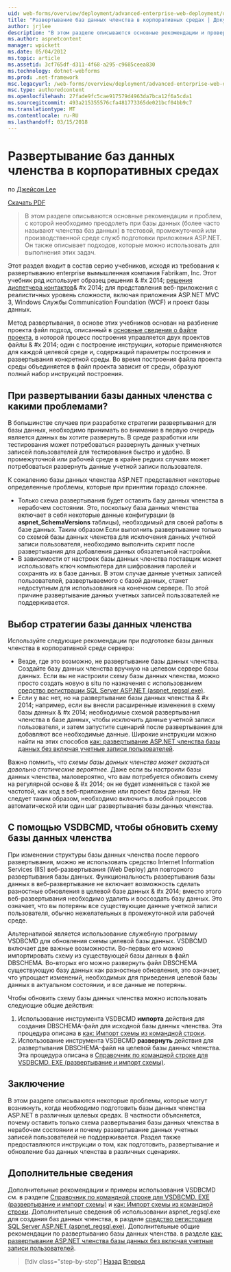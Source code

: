 ```yaml
---
uid: web-forms/overview/deployment/advanced-enterprise-web-deployment/deploying-membership-databases-to-enterprise-environments
title: "Развертывание баз данных членства в корпоративных средах | Документы Microsoft"
author: jrjlee
description: "В этом разделе описываются основные рекомендации и проверок, которые необходимо преодолеть при подготовке базы данных служб приложения ASP.NET (чаще..."
ms.author: aspnetcontent
manager: wpickett
ms.date: 05/04/2012
ms.topic: article
ms.assetid: 3cf765df-d311-4f68-a295-c9685ceea830
ms.technology: dotnet-webforms
ms.prod: .net-framework
msc.legacyurl: /web-forms/overview/deployment/advanced-enterprise-web-deployment/deploying-membership-databases-to-enterprise-environments
msc.type: authoredcontent
ms.openlocfilehash: 27fade9fc5cae917579d4963da7bca12f6a5cda1
ms.sourcegitcommit: 493a215355576cfa481773365de021bcf04bb9c7
ms.translationtype: MT
ms.contentlocale: ru-RU
ms.lasthandoff: 03/15/2018
---
```

<a name="deploying-membership-databases-to-enterprise-environments"></a>Развертывание баз данных членства в корпоративных средах
====================
по [Джейсон Lee](https://github.com/jrjlee)

[Скачать PDF](https://msdnshared.blob.core.windows.net/media/MSDNBlogsFS/prod.evol.blogs.msdn.com/CommunityServer.Blogs.Components.WeblogFiles/00/00/00/63/56/8130.DeployingWebAppsInEnterpriseScenarios.pdf)

> В этом разделе описываются основные рекомендации и проблем, с которой необходимо преодолеть при базы данных (более часто называют членства баз данных) в тестовой, промежуточной или производственной среде служб подготовки приложения ASP.NET. Он также описывает подходов, которые можно использовать для выполнения этих задач.


Этот раздел входит в состав серию учебников, исходя из требования к развертыванию enterprise вымышленная компания Fabrikam, Inc. Этот учебник ряд использует образец решения & #x 2014; [решения диспетчера контактов](../web-deployment-in-the-enterprise/the-contact-manager-solution.md)& #x 2014; для представления веб-приложения с реалистичных уровень сложности, включая приложения ASP.NET MVC 3, Windows Службы Communication Foundation (WCF) и проект базы данных.

Метод развертывания, в основе этих учебников основан на разбиение проекта файл подход, описанный в [основные сведения о файле проекта](../web-deployment-in-the-enterprise/understanding-the-project-file.md), в которой процесс построения управляется двух проектов файлы & #x 2014; один с построение инструкции, которые применяются для каждой целевой среде и, содержащий параметры построения и развертывания конкретной среды. Во время построения файла проекта среды объединяется в файл проекта зависит от среды, образуют полный набор инструкций построения.

## <a name="what-are-the-issues-when-you-deploy-a-membership-database"></a>При развертывании базы данных членства с какими проблемами?

В большинстве случаев при разработке стратегии развертывания для базы данных, необходимо принимать во внимание в первую очередь является данных вы хотите развернуть. В среде разработки или тестирования может потребоваться развернуть данных учетных записей пользователей для тестирования быстро и удобно. В промежуточной или рабочей среде в крайне редких случаях может потребоваться развернуть данные учетной записи пользователя.

К сожалению базы данных членства ASP.NET представляют некоторые определенные проблемы, которые при принятии гораздо сложнее.

- Только схема развертывания будет оставить базу данных членства в нерабочем состоянии. Это, поскольку база данных членства включает в себя некоторые данные конфигурации (в **aspnet\_SchemaVersions** таблицы), необходимый для своей работы в базе данных. Таким образом Если выполнить развертывание только со схемой базы данных членства для исключения данных учетной записи пользователя, необходимо выполнить скрипт после развертывания для добавления данных обязательной настройки.
- В зависимости от настроек базы данных членства поставщик может использовать ключ компьютера для шифрования паролей и сохранять их в базе данных. В этом случае данные учетных записей пользователей, развертываемого с базой данных, станет недоступным для использования на конечном сервере. По этой причине развертывание данных учетных записей пользователей не поддерживается.

## <a name="choosing-a-membership-database-strategy"></a>Выбор стратегии базы данных членства

Используйте следующие рекомендации при подготовке базы данных членства в корпоративной среде сервера:

- Везде, где это возможно, не развертывание базы данных членства. Создайте базу данных членства вручную на целевом сервере базы данных. Если вы не настроили схему базы данных членства, можно просто создать новую в situ по назначения с использованием [средство регистрации SQL Server ASP.NET (aspnet\_regsql.exe)](https://msdn.microsoft.com/library/ms229862(v=vs.100).aspx).
- Если у вас нет, но на развертывание базы данных членства & #x 2014; например, если вы внесли расширенные изменения в схему базы данных & #x 2014; необходимые схемой развертывания членства в базе данных, чтобы исключить данные учетной записи пользователя, и затем запустите сценарий после развертывания для добавляют все необходимые данные. Широкие инструкции можно найти на этих способов [как: развертывание ASP.NET членства базы данных без включая учетные записи пользователей](https://msdn.microsoft.com/library/ff361972(v=vs.100).aspx).

Важно помнить, что *схемы базы данных членства может оказаться довольно статические вероятнее*. Даже если вы настроили базы данных членства, маловероятно, что вам потребуется обновить схему на регулярной основе & #x 2014; он не будет изменяться с такой же частотой, как код в веб-приложение или проект базы данных. Не следует таким образом, необходимо включить в любой процессов автоматической или один шаг развертывания базы данных членства.

## <a name="using-vsdbcmd-to-update-a-membership-database-schema"></a>С помощью VSDBCMD, чтобы обновить схему базы данных членства

При изменении структуры базы данных членства после первого развертывания, можно не использовать средство Internet Information Services (IIS) веб-развертывания (Web Deploy) для повторного развертывания базы данных. Функциональность развертывания базы данных в веб-развертывание не включает возможность сделать разностные обновления в целевой базе данных & #x 2014; вместо этого веб-развертывания необходимо удалить и воссоздать базу данных. Это означает, что вы потеряны все существующие данные учетной записи пользователя, обычно нежелательных в промежуточной или рабочей среде.

Альтернативой является использование служебную программу VSDBCMD для обновления схемы целевой базы данных. VSDBCMD включает две важные возможности. Во-первых его можно импортировать схему из существующей базы данных в файл DBSCHEMA. Во-вторых его можно развернуть файл DBSCHEMA существующую базу данных как разностные обновления, это означает, что упрощает изменений, необходимых для приведения целевой базы данных в актуальном состоянии, и все данные не потеряны.

Чтобы обновить схему базы данных членства можно использовать следующие общие действия:

1. Использование инструмента VSDBCMD **импорта** действия для создания DBSCHEMA-файл для исходной базы данных членства. Эта процедура описана в [как: Импорт схемы из командной строки](https://msdn.microsoft.com/library/dd172135.aspx).
2. Использование инструмента VSDBCMD **развернуть** действия для развертывания DBSCHEMA-файл на целевой базы данных членства. Эта процедура описана в [Справочник по командной строке для VSDBCMD. EXE (развертывание и импорт схемы)](https://msdn.microsoft.com/library/dd193283.aspx).

## <a name="conclusion"></a>Заключение

В этом разделе описываются некоторые проблемы, которые могут возникнуть, когда необходимо подготовить базы данных членства ASP.NET в различных целевых средах. В частности объясняется, почему оставить только схема развертывания базы данных членства в нерабочем состоянии и почему развертывание данных учетных записей пользователей не поддерживается. Раздел также предоставляются инструкции о том, как подготовить, развертывание и обновление баз данных членства в различных сценариях.

## <a name="further-reading"></a>Дополнительные сведения

Дополнительные рекомендации и примеры использования VSDBCMD см. в разделе [Справочник по командной строке для VSDBCMD. EXE (развертывание и импорт схемы)](https://msdn.microsoft.com/library/dd193283.aspx) и [как: Импорт схемы из командной строки](https://msdn.microsoft.com/library/dd172135.aspx). Дополнительные сведения об использовании aspnet\_regsql.exe для создания баз данных членства, в разделе [средство регистрации SQL Server ASP.NET (aspnet\_regsql.exe)](https://msdn.microsoft.com/library/ms229862(v=vs.100).aspx). Дополнительные общие рекомендации по развертыванию базы данных членства. в разделе [как: развертывание ASP.NET членства базы данных без включая учетные записи пользователей](https://msdn.microsoft.com/library/ff361972(v=vs.100).aspx).

>[!div class="step-by-step"]
[Назад](deploying-database-role-memberships-to-test-environments.md)
[Вперед](excluding-files-and-folders-from-deployment.md)
